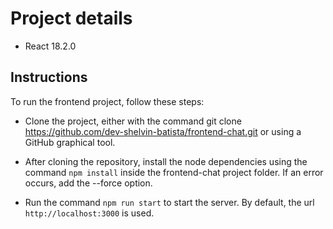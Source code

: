 # Project details

- React 18.2.0

## Instructions

To run the frontend project, follow these steps:

- Clone the project, either with the command git clone https://github.com/dev-shelvin-batista/frontend-chat.git or using a GitHub graphical tool.

- After cloning the repository, install the node dependencies using the command `npm install` inside the frontend-chat project folder. If an error occurs, add the --force option.

- Run the command `npm run start` to start the server. By default, the url `http://localhost:3000` is used.